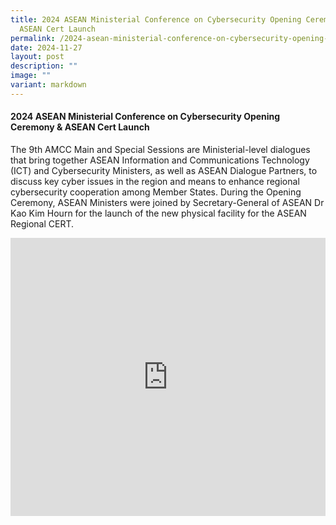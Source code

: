```yaml
---
title: 2024 ASEAN Ministerial Conference on Cybersecurity Opening Ceremony &
  ASEAN Cert Launch
permalink: /2024-asean-ministerial-conference-on-cybersecurity-opening-ceremony-asean-cert-launch/
date: 2024-11-27
layout: post
description: ""
image: ""
variant: markdown
---
```

#### **2024 ASEAN Ministerial Conference on Cybersecurity Opening Ceremony &amp; ASEAN Cert Launch**

The 9th AMCC Main and Special Sessions are Ministerial-level dialogues that bring together ASEAN Information and Communications Technology (ICT) and Cybersecurity Ministers, as well as ASEAN Dialogue Partners, to discuss key cyber issues in the region and means to enhance regional cybersecurity cooperation among Member States. During the Opening Ceremony, ASEAN Ministers were joined by Secretary-General of ASEAN Dr Kao Kim Hourn for the launch of the new physical facility for the ASEAN Regional CERT.

<iframe allowfullscreen="" allow="accelerometer; autoplay; clipboard-write; encrypted-media; gyroscope; picture-in-picture; web-share" frameborder="0" title="YouTube video player" src="https://www.youtube.com/embed/Nlgm2lz82VE?si=wi_mD13kw7N7_KWr" width="100%" height="445"></iframe>

